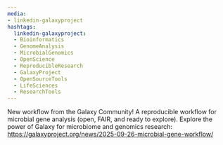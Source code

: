 ```yaml
---
media:
- linkedin-galaxyproject
hashtags:
  linkedin-galaxyproject:
  - Bioinformatics
  - GenomeAnalysis
  - MicrobialGenomics
  - OpenScience
  - ReproducibleResearch
  - GalaxyProject
  - OpenSourceTools
  - LifeSciences
  - ResearchTools
---
```

New workflow from the Galaxy Community!
A reproducible workflow for microbial gene analysis (open, FAIR, and ready to explore). Explore the power of Galaxy for microbiome and genomics research: https://galaxyproject.org/news/2025-09-26-microbial-gene-workflow/